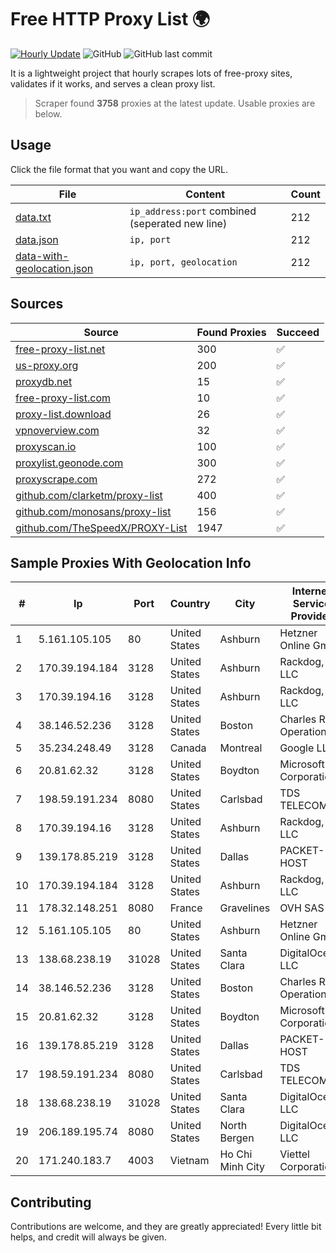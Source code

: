 
# Free HTTP Proxy List 🌍

[![Hourly Update](https://github.com/mertguvencli/http-proxy-list/actions/workflows/main.yml/badge.svg?branch=main)](https://github.com/mertguvencli/http-proxy-list/actions/workflows/main.yml)
![GitHub](https://img.shields.io/github/license/mertguvencli/http-proxy-list)
![GitHub last commit](https://img.shields.io/github/last-commit/mertguvencli/http-proxy-list)

It is a lightweight project that hourly scrapes lots of free-proxy sites, validates if it works, and serves a clean proxy list.


> Scraper found **3758** proxies at the latest update. Usable proxies are below.

## Usage

Click the file format that you want and copy the URL.


|File|Content|Count|
|----|-------|-----|
|[data.txt](https://raw.githubusercontent.com/mertguvencli/http-proxy-list/main/proxy-list/data.txt)|`ip_address:port` combined (seperated new line)|212|
|[data.json](https://raw.githubusercontent.com/mertguvencli/http-proxy-list/main/proxy-list/data.json)|`ip, port`|212|
|[data-with-geolocation.json](https://raw.githubusercontent.com/mertguvencli/http-proxy-list/main/proxy-list/data-with-geolocation.json)|`ip, port, geolocation`|212|

## Sources

|Source|Found Proxies|Succeed|
|------|-------------|-------|
|[free-proxy-list.net](https://free-proxy-list.net)|300|✅|
|[us-proxy.org](https://www.us-proxy.org)|200|✅|
|[proxydb.net](http://proxydb.net)|15|✅|
|[free-proxy-list.com](https://free-proxy-list.com/?page=&port=&type%5B%5D=http&type%5B%5D=https&up_time=0&search=Search)|10|✅|
|[proxy-list.download](https://www.proxy-list.download/HTTP)|26|✅|
|[vpnoverview.com](https://vpnoverview.com/privacy/anonymous-browsing/free-proxy-servers)|32|✅|
|[proxyscan.io](https://www.proxyscan.io)|100|✅|
|[proxylist.geonode.com](https://proxylist.geonode.com/api/proxy-list?limit=300&page=1&sort_by=lastChecked&sort_type=desc&protocols=http,https)|300|✅|
|[proxyscrape.com](https://api.proxyscrape.com/v2/?request=displayproxies&protocol=http&timeout=10000&country=all&ssl=all&anonymity=all)|272|✅|
|[github.com/clarketm/proxy-list](https://raw.githubusercontent.com/clarketm/proxy-list/master/proxy-list-raw.txt)|400|✅|
|[github.com/monosans/proxy-list](https://raw.githubusercontent.com/monosans/proxy-list/main/proxies/http.txt)|156|✅|
|[github.com/TheSpeedX/PROXY-List](https://raw.githubusercontent.com/TheSpeedX/PROXY-List/master/http.txt)|1947|✅|


## Sample Proxies With Geolocation Info

|#|Ip|Port|Country|City|Internet Service Provider|
|-|--|----|-------|----|-------------------------|
|1|5.161.105.105|80|United States|Ashburn|Hetzner Online GmbH|
|2|170.39.194.184|3128|United States|Ashburn|Rackdog, LLC|
|3|170.39.194.16|3128|United States|Ashburn|Rackdog, LLC|
|4|38.146.52.236|3128|United States|Boston|Charles River Operation|
|5|35.234.248.49|3128|Canada|Montreal|Google LLC|
|6|20.81.62.32|3128|United States|Boydton|Microsoft Corporation|
|7|198.59.191.234|8080|United States|Carlsbad|TDS TELECOM|
|8|170.39.194.16|3128|United States|Ashburn|Rackdog, LLC|
|9|139.178.85.219|3128|United States|Dallas|PACKET-HOST|
|10|170.39.194.184|3128|United States|Ashburn|Rackdog, LLC|
|11|178.32.148.251|8080|France|Gravelines|OVH SAS|
|12|5.161.105.105|80|United States|Ashburn|Hetzner Online GmbH|
|13|138.68.238.19|31028|United States|Santa Clara|DigitalOcean, LLC|
|14|38.146.52.236|3128|United States|Boston|Charles River Operation|
|15|20.81.62.32|3128|United States|Boydton|Microsoft Corporation|
|16|139.178.85.219|3128|United States|Dallas|PACKET-HOST|
|17|198.59.191.234|8080|United States|Carlsbad|TDS TELECOM|
|18|138.68.238.19|31028|United States|Santa Clara|DigitalOcean, LLC|
|19|206.189.195.74|8080|United States|North Bergen|DigitalOcean, LLC|
|20|171.240.183.7|4003|Vietnam|Ho Chi Minh City|Viettel Corporation|



## Contributing

Contributions are welcome, and they are greatly appreciated! Every
little bit helps, and credit will always be given.

